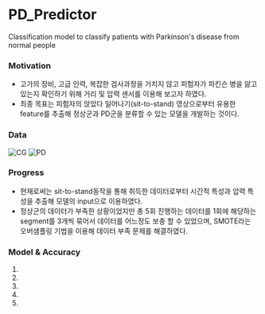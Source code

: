 # PD_Predictor
Classification model to classify patients with Parkinson's disease from normal people

<h3>Motivation</h3>
  <ul>
  <li>고가의 장비, 고급 인력, 복잡한 검사과정을 거치지 않고 피험자가 파킨슨 병을 앓고 있는지 확인하기 위해 거리 및 압력 센서를 이용해 보고자 하였다.</li>
  <li>최종 목표는 피험자의 앉았다 일어나기(sit-to-stand) 영상으로부터 유용한 feature를 추출해 정상군과 PD군을 분류할 수 있는 모델을 개발하는 것이다.</li>
  </ul>

<h3>Data</h3>

![CG](https://user-images.githubusercontent.com/76942846/205490844-c88f9b4d-c473-42f4-803e-ce577dc701c2.png)
![PD](https://user-images.githubusercontent.com/76942846/205490849-f4da3d87-c5bb-44a1-9ff9-9e2cb49a9a30.png)


<h3>Progress</h3>
  <ul>
  <li>현재로써는 sit-to-stand동작을 통해 취득한 데이터로부터 시간적 특성과 압력 특성을 추출해 모델의 input으로 이용하였다.</li>
  <li>정상군의 데이터가 부족한 상황이었지만 총 5회 진행하는 데이터를 1회에 해당하는 segment를 3개씩 묶어서 데이터를 어느정도 보충 할 수 있었으며, SMOTE라는 오버샘플링 기법을
  이용해 데이터 부족 문제를 해결하였다.</li>
  </ul>
  
<h3>Model & Accuracy</h3>
  <ol>
  <li></li>
  <li></li>
  <li></li>
  <li></li>
  <li></li>
  </ol>
  
